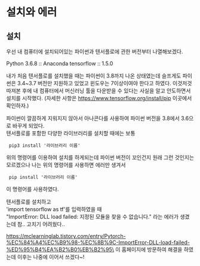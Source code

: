 # 설치와 에러

## 설치
우선 내 컴퓨터에 설치되어있는 파이썬과 텐서플로에 관한 버전부터 나열해보겠다.

Python 3.6.8 :: Anaconda
tensorflow :: 1.5.0

내가 처음 텐서플로를 설치했을 때는 파이썬이 3.8까지 나온 상태였는데 슬프게도 파이썬은 3.4~3.7 버전만 지원하고 있었고 윈도우는 7이상이여야 한다고 하였다. 이것저것 따져본 후에 내 컴퓨터에서 머신러닝 툴을 다운받을 수 있다는 사실을 알고 안도하면서 설치를 시작했다. (자세한 사항은 https://www.tensorflow.org/install/pip 이곳에서 확인하자.)

파이썬이 깔끔하게 지워지지 않아서 아나콘다를 사용하여 파이썬 버전을 3.8에서 3.6으로 바꾸게 되었다.\
텐서플로를 포함한 다양한 라이브러리를 설치할 때에는 보통

<code> pip3 install '라이브러리 이름'</code>

위의 명령어를 이용하여 설치를 하게되는데 파이썬 버전이 꼬인건지 원래 그런 것인지는 모르겠으나 나는 위의 명령어를 사용하면 에러만 생겨서

<code> pip install '라이브러리 이름'</code>

이 명령어를 사용하였다.

텐서플로를 설치하고\
'import tensorflow as tf'를 입력하였을 때\
"ImportError: DLL load failed: 지정된 모듈을 찾을 수 없습니다." 라는 에러가 생겼는데 참.. 고치기 어려웠다..

https://mclearninglab.tistory.com/entry/Pytorch-%EC%84%A4%EC%B9%98-%EC%8B%9C-ImportError-DLL-load-failed-%ED%95%B4%EA%B2%B0%EB%B2%95\
이 홈페이지에 방문하여 해결을 하였는데 이후는 나중에 이어서 쓰겠다~!
